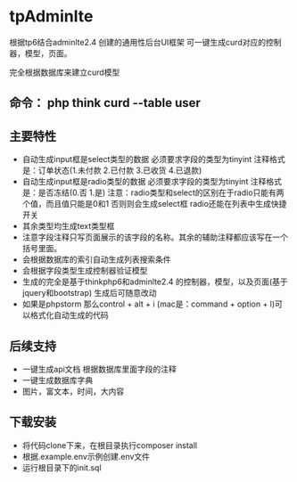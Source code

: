# tpAdminlte
根据tp6结合adminlte2.4 创建的通用性后台UI框架 可一键生成curd对应的控制器，模型，页面。

完全根据数据库来建立curd模型

## 命令： php think curd --table user

## **主要特性**
- 自动生成input框是select类型的数据 必须要求字段的类型为tinyint 注释格式是：订单状态(1.未付款 2.已付款 3.已收货 4.已退款)
- 自动生成input框是radio类型的数据 必须要求字段的类型为tinyint 注释格式是：是否冻结(0.否 1.是) 注意：radio类型和select的区别在于radio只能有两个值，而且值只能是0和1 否则则会生成select框  radio还能在列表中生成快捷开关
- 其余类型均生成text类型框
- 注意字段注释只写页面展示的该字段的名称。其余的辅助注释都应该写在一个括号里面。
- 会根据数据库的索引自动生成列表搜索条件
- 会根据字段类型生成控制器验证模型
- 生成的完全是基于thinkphp6和adminlte2.4 的控制器，模型，以及页面(基于jquery和bootstrap) 生成后可随意改动
- 如果是phpstorm 那么control + alt + i (mac是：command + option + l)可以格式化自动生成的代码

## **后续支持**
- 一键生成api文档 根据数据库里面字段的注释
- 一键生成数据库字典
- 图片，富文本，时间，大内容

## **下载安装**
- 将代码clone下来，在根目录执行composer install
- 根据.example.env示例创建.env文件
- 运行根目录下的init.sql
